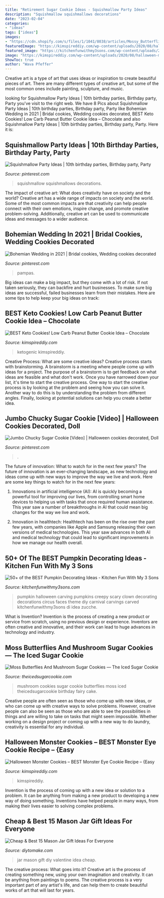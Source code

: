 ```yaml
---
title: "Retirement Sugar Cookie Ideas - Squishmallow Party Ideas"
description: "Squishmallow squishmallows decorations"
date: "2023-02-04"
categories:
- "ideas"
tags: ["ideas"]
images:
- "https://cdn.shopify.com/s/files/1/1041/8038/articles/Mossy_Butterflies_and_Mushroom_Sugar_Cookies_The_Iced_Sugar_Cookie_Treats_Buy_Terri_1024x1024.jpg?v=1493432362"
featuredImage: "https://kimspireddiy.com/wp-content/uploads/2020/08/halloween-monster-cookies-1-1.jpg"
featured_image: "https://kitchenfunwithmy3sons.com/wp-content/uploads/2016/08/clown2.jpg"
image: "https://kimspireddiy.com/wp-content/uploads/2020/08/halloween-monster-cookies-1-1.jpg"
ShowToc: true
author: "Wava Pfeffer"
---
```



Creative art is a type of art that uses ideas or inspiration to create beautiful pieces of art. There are many different types of creative art, but some of the most common ones include painting, sculpture, and music.

	

		
looking for Squishmallow Party Ideas | 10th birthday parties, Birthday party, Party you've visit to the right web. We have 8 Pics about Squishmallow Party Ideas | 10th birthday parties, Birthday party, Party like Bohemian Wedding in 2021 | Bridal cookies, Wedding cookies decorated, BEST Keto Cookies! Low Carb Peanut Butter Cookie Idea – Chocolate and also Squishmallow Party Ideas | 10th birthday parties, Birthday party, Party. Here it is:
		
    
## Squishmallow Party Ideas | 10th Birthday Parties, Birthday Party, Party

<img loading=lazy src="https://i.pinimg.com/736x/50/82/88/508288f4984c4b4856d644393a8fb162.jpg" onerror="this.onerror=null;this.src='https://tse1.mm.bing.net/th?id=OIP.JzevTASVOv1LdyCKBs50vAAAAA&amp;pid=15.1';" alt="Squishmallow Party Ideas | 10th birthday parties, Birthday party, Party">

_Source: pinterest.com_

>squishmallow squishmallows decorations. 

	

The impact of creative art: What does creativity have on society and the world?
Creative art has a wide range of impacts on society and the world. Some of the most common impacts are that creativity can help people connect with their own emotions, inspire change, and promote creative problem-solving. Additionally, creative art can be used to communicate ideas and messages to a wider audience.

    
## Bohemian Wedding In 2021 | Bridal Cookies, Wedding Cookies Decorated

<img loading=lazy src="https://i.pinimg.com/736x/ac/ae/a0/acaea0c0768d25b4992661d7185042ff.jpg" onerror="this.onerror=null;this.src='https://tse4.mm.bing.net/th?id=OIP.42Mn-i-XYr1KuLXao8ehGwHaJ3&amp;pid=15.1';" alt="Bohemian Wedding in 2021 | Bridal cookies, Wedding cookies decorated">

_Source: pinterest.com_

>pampas. 

	

Big ideas can make a big impact, but they come with a lot of risk. If not taken seriously, they can backfire and hurt businesses. To make sure big ideas are successful, failed businesses learn from their mistakes. Here are some tips to help keep your big ideas on track:

    
## BEST Keto Cookies! Low Carb Peanut Butter Cookie Idea – Chocolate

<img loading=lazy src="https://kimspireddiy.com/wp-content/uploads/2019/02/BEST-Keto-Cookies_Low-Carb-Peanut-Butter-Cookie-Idea_Chocolate-Dipped_Quick_Easy-Ketogenic-Diet-Recipe_Completely-Keto-Friendly_2-596x1024.jpg" onerror="this.onerror=null;this.src='https://tse2.mm.bing.net/th?id=OIP.4ddjomEBaRv8KZs8FwYXpwHaMu&amp;pid=15.1';" alt="BEST Keto Cookies! Low Carb Peanut Butter Cookie Idea – Chocolate">

_Source: kimspireddiy.com_

>ketogenic kimspireddiy. 

	

Creative Process: What are some creative ideas?
Creative process starts with brainstorming. A brainstorm is a meeting where people come up with ideas for a project. The purpose of a brainstorm is to get feedback on what ideas are feasible and what don't work. Once you have narrowed down your list, it's time to start the creative process.
One way to start the creative process is by looking at the problem and seeing how you can solve it. Another way to do this is by understanding the problem from different angles. Finally, looking at potential solutions can help you create a better idea.

    
## Jumbo Chucky Sugar Cookie [Video] | Halloween Cookies Decorated, Doll

<img loading=lazy src="https://i.pinimg.com/736x/2a/cf/9b/2acf9bd8af4920a003d709399916322c.jpg" onerror="this.onerror=null;this.src='https://tse2.mm.bing.net/th?id=OIP.TwVqZ4IJevpvGZ6t7CEwQwHaNK&amp;pid=15.1';" alt="Jumbo Chucky Sugar Cookie [Video] | Halloween cookies decorated, Doll">

_Source: pinterest.com_

>. 

	

The future of innovation: What to watch for in the next few years?
The future of innovation is an ever-changing landscape, as new technology and ideas come up with new ways to improve the way we live and work. Here are some key things to watch for in the next few years: 
1. Innovations in artificial intelligence (AI): AI is quickly becoming a powerful tool for improving our lives, from controlling smart home devices to helping us with tasks that once required human assistance. This year saw a number of breakthroughs in AI that could mean big changes for the way we live and work. 

2. Innovation in healthtech: Healthtech has been on the rise over the past few years, with companies like Apple and Samsung releasing their own versions of medical technologies. This year saw advances in both AI and medical technology that could lead to significant improvements in how we manage our health overall. 


    
## 50+ Of The BEST Pumpkin Decorating Ideas - Kitchen Fun With My 3 Sons

<img loading=lazy src="https://kitchenfunwithmy3sons.com/wp-content/uploads/2016/08/clown2.jpg" onerror="this.onerror=null;this.src='https://tse1.mm.bing.net/th?id=OIP.eq8uOH6KIQO17VkDApv2RQHaQ8&amp;pid=15.1';" alt="50+ of the BEST Pumpkin Decorating Ideas - Kitchen Fun With My 3 Sons">

_Source: kitchenfunwithmy3sons.com_

>pumpkin halloween carving pumpkins creepy scary clown decorating decorations circus faces theme diy carnival carvings carved kitchenfunwithmy3sons di idea zucche. 

	

What is Invention?
Invention is the process of creating a new product or service from scratch, using no previous design or experience. Inventors are often creative and innovative, and their work can lead to huge advances in technology and industry.

    
## Moss Butterflies And Mushroom Sugar Cookies — The Iced Sugar Cookie

<img loading=lazy src="https://cdn.shopify.com/s/files/1/1041/8038/articles/Mossy_Butterflies_and_Mushroom_Sugar_Cookies_The_Iced_Sugar_Cookie_Treats_Buy_Terri_1024x1024.jpg?v=1493432362" onerror="this.onerror=null;this.src='https://tse4.mm.bing.net/th?id=OIP.1JwXC0cgB7N_ADfLr2qRbwHaJ4&amp;pid=15.1';" alt="Moss Butterflies And Mushroom Sugar Cookies — The Iced Sugar Cookie">

_Source: theicedsugarcookie.com_

>mushroom cookies sugar cookie butterflies moss iced theicedsugarcookie birthday fairy cake. 

	

Creative people are often seen as those who come up with new ideas, or who can come up with creative ways to solve problems. However, creative people can also be seen as those who are able to see the possibilities in things and are willing to take on tasks that might seem impossible. Whether working on a design project or coming up with a new way to do laundry, creativity is essential for any individual.

    
## Halloween Monster Cookies – BEST Monster Eye Cookie Recipe – {Easy

<img loading=lazy src="https://kimspireddiy.com/wp-content/uploads/2020/08/halloween-monster-cookies-1-1.jpg" onerror="this.onerror=null;this.src='https://tse3.mm.bing.net/th?id=OIP.ePQDqk4RUvtQUUCBR1ESKgHaLH&amp;pid=15.1';" alt="Halloween Monster Cookies – BEST Monster Eye Cookie Recipe – {Easy">

_Source: kimspireddiy.com_

>kimspireddiy. 

	

Invention is the process of coming up with a new idea or solution to a problem. It can be anything from making a new product to developing a new way of doing something. Inventions have helped people in many ways, from making their lives easier to solving complex problems.

    
## Cheap &amp; Best 15 Mason Jar Gift Ideas For Everyone

<img loading=lazy src="https://www.diytomake.com/wp-content/uploads/2017/02/Valentine-Mason-Jar.jpg" onerror="this.onerror=null;this.src='https://tse3.mm.bing.net/th?id=OIP.e7HFyXMGCMmP2ZxtZ00TZwHaKL&amp;pid=15.1';" alt="Cheap &amp; Best 15 Mason Jar Gift Ideas For Everyone">

_Source: diytomake.com_

>jar mason gift diy valentine idea cheap. 

	

The creative process: What goes into it?
Creative art is the process of creating something new, using your own imagination and creativity. It can be anything from paintings to poems. The creative process is a very important part of any artist's life, and can help them to create beautiful works of art that will last for years.

